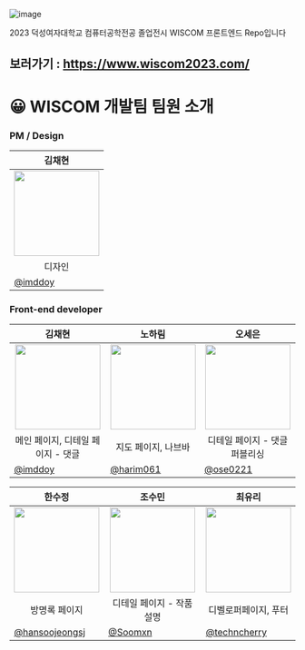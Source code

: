 ![image](https://github.com/2023WISCOM/WISCOM-FE/assets/90364684/09048577-ebff-4d54-8ac5-c8ec0c340eb5)

2023 덕성여자대학교 컴퓨터공학전공 졸업전시 WISCOM 프론트엔드 Repo입니다 <br> 
## 보러가기 : https://www.wiscom2023.com/  

# 😀 WISCOM 개발팀 팀원 소개

### PM / Design
| <center>김채현</center> |
| --- |
|<center> <img width="150px" src="https://avatars.githubusercontent.com/u/90364711?v=4" /></center>| 
| <center>디자인</center> | 
| [@imddoy](https://github.com/imddoy)|

### Front-end developer

| <center> 김채현  </center> | <center>노하림 </center> | <center>오세은</center> | 
| --- | --- | --- |
| <center> <img width="150px" src="https://avatars.githubusercontent.com/u/90364711?v=4" /></center> | <center><img width="150px" src="https://avatars.githubusercontent.com/u/90364684?v=4" /></center> | <center><img width="150px" src="https://avatars.githubusercontent.com/u/90364609?v=4" /></center> | 
| <center> 메인 페이지, 디테일 페이지 - 댓글 </center> | <center> 지도 페이지, 나브바 </center> | <center> 디테일 페이지 - 댓글 퍼블리싱 </center> |
| [@imddoy](https://github.com/imddoy)  | [@harim061](https://github.com/harim061) |  [@ose0221](https://github.com/ose0221) |

| <center>한수정 </center> | <center>조수민 </center> | <center>최유리 </center> | 
| --- | --- | --- |
| <center> <img width="150px" src="https://avatars.githubusercontent.com/u/90364839?v=4" /></center> | <center><img width="150px" src="https://avatars.githubusercontent.com/u/145249737?v=4" /></center> | <center><img width="150px" src="https://avatars.githubusercontent.com/u/138510934?v=4" /></center> | 
| <center> 방명록 페이지 </center> | <center> 디테일 페이지 - 작품 설명 </center> | <center> 디벨로퍼페이지, 푸터 </center> |
| [@hansoojeongsj](https://github.com/hansoojeongsj)  | [@Soomxn](https://github.com/Soomxn) |  [@techncherry](https://github.com/techncherry) |


